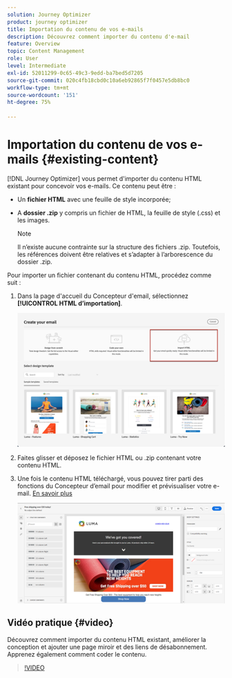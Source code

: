 ```yaml
---
solution: Journey Optimizer
product: journey optimizer
title: Importation du contenu de vos e-mails
description: Découvrez comment importer du contenu d'e-mail
feature: Overview
topic: Content Management
role: User
level: Intermediate
exl-id: 52011299-0c65-49c3-9edd-ba7bed5d7205
source-git-commit: 020c4fb18cbd0c10a6eb92865f7f0457e5db8bc0
workflow-type: tm+mt
source-wordcount: '151'
ht-degree: 75%

---
```


# Importation du contenu de vos e-mails {#existing-content}

[!DNL Journey Optimizer] vous permet d&#39;importer du contenu HTML existant pour concevoir vos e-mails. Ce contenu peut être :

* Un **fichier HTML** avec une feuille de style incorporée;
* A **dossier .zip** y compris un fichier de HTML, la feuille de style (.css) et les images.

   >[!NOTE]
   >
   >Il n’existe aucune contrainte sur la structure des fichiers .zip. Toutefois, les références doivent être relatives et s’adapter à l’arborescence du dossier .zip.

Pour importer un fichier contenant du contenu HTML, procédez comme suit :

1. Dans la page d&#39;accueil du Concepteur d&#39;email, sélectionnez **[!UICONTROL HTML d’importation]**.

   ![](assets/import-html_2.png)

1. Faites glisser et déposez le fichier HTML ou .zip contenant votre contenu HTML.

1. Une fois le contenu HTML téléchargé, vous pouvez tirer parti des fonctions du Concepteur d’email pour modifier et prévisualiser votre e-mail. [En savoir plus](content-from-scratch.md)

   ![](assets/html-imported.png)

## Vidéo pratique {#video}

Découvrez comment importer du contenu HTML existant, améliorer la conception et ajouter une page miroir et des liens de désabonnement. Apprenez également comment coder le contenu.

>[!VIDEO](https://video.tv.adobe.com/v/334102?quality=12)
